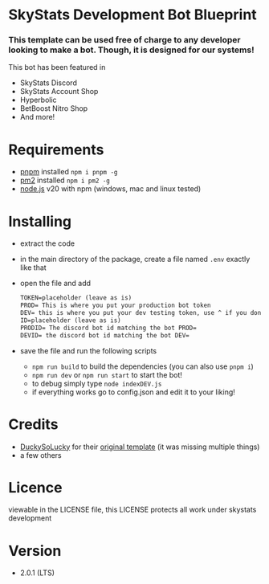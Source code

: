 # SkyStats Development Bot Blueprint

### This template can be used free of charge to any developer looking to make a bot. Though, it is designed for our systems!


This bot has been featured in 

- SkyStats Discord
- SkyStats Account Shop
- Hyperbolic
- BetBoost Nitro Shop
- And more!
  

# Requirements

- [pnpm](https://pnpm.io) installed `npm i pnpm -g`
- [pm2](https://pm2.keymetrics.io) installed `npm i pm2 -g`
- [node.js](https://nodejs.org/en) v20 with npm (windows, mac and linux tested) 

# Installing

- extract the code
- in the main directory of the package, create a file named `.env` exactly like that
- open the file and add

  ```apache
  TOKEN=placeholder (leave as is)
  PROD= This is where you put your production bot token
  DEV= this is where you put your dev testing token, use ^ if you dont have 2 bots
  ID=placeholder (leave as is)
  PRODID= The discord bot id matching the bot PROD=
  DEVID= the discord bot id matching the bot DEV=

  ```
- save the file and run the following scripts

  - `npm run build` to build the dependencies (you can also use `pnpm i`)
  - `npm run dev` or `npm run start` to start the bot!
  - to debug simply type `node indexDEV.js`
  - if everything works go to config.json and edit it to your liking!

# Credits

- [DuckySoLucky](https://github.com/DuckySoLucky) for their [original template](https://github.com/DuckySoLucky/discord-bot-blueprint-v14) (it was missing multiple things)
- a few others

# Licence

viewable in the LICENSE file, this LICENSE protects all work under skystats development 

# Version

- 2.0.1 (LTS)
